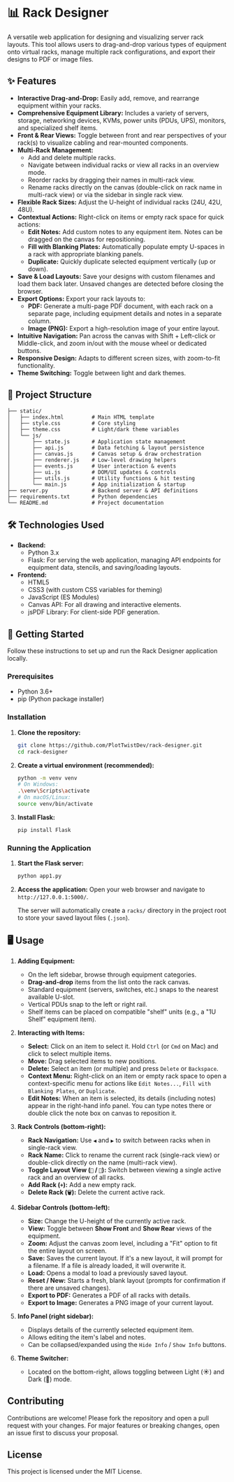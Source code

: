 # 📊 Rack Designer

A versatile web application for designing and visualizing server rack layouts. This tool allows users to drag-and-drop various types of equipment onto virtual racks, manage multiple rack configurations, and export their designs to PDF or image files.

## ✨ Features

*   **Interactive Drag-and-Drop:** Easily add, remove, and rearrange equipment within your racks.
*   **Comprehensive Equipment Library:** Includes a variety of servers, storage, networking devices, KVMs, power units (PDUs, UPS), monitors, and specialized shelf items.
*   **Front & Rear Views:** Toggle between front and rear perspectives of your rack(s) to visualize cabling and rear-mounted components.
*   **Multi-Rack Management:**
    *   Add and delete multiple racks.
    *   Navigate between individual racks or view all racks in an overview mode.
    *   Reorder racks by dragging their names in multi-rack view.
    *   Rename racks directly on the canvas (double-click on rack name in multi-rack view) or via the sidebar in single rack view.
*   **Flexible Rack Sizes:** Adjust the U-height of individual racks (24U, 42U, 48U).
*   **Contextual Actions:** Right-click on items or empty rack space for quick actions:
    *   **Edit Notes:** Add custom notes to any equipment item. Notes can be dragged on the canvas for repositioning.
    *   **Fill with Blanking Plates:** Automatically populate empty U-spaces in a rack with appropriate blanking panels.
    *   **Duplicate:** Quickly duplicate selected equipment vertically (up or down).
*   **Save & Load Layouts:** Save your designs with custom filenames and load them back later. Unsaved changes are detected before closing the browser.
*   **Export Options:** Export your rack layouts to:
    *   **PDF:** Generate a multi-page PDF document, with each rack on a separate page, including equipment details and notes in a separate column.
    *   **Image (PNG):** Export a high-resolution image of your entire layout.
*   **Intuitive Navigation:** Pan across the canvas with Shift + Left-click or Middle-click, and zoom in/out with the mouse wheel or dedicated buttons.
*   **Responsive Design:** Adapts to different screen sizes, with zoom-to-fit functionality.
*   **Theme Switching:** Toggle between light and dark themes.

## 📁 Project Structure
```
├── static/
│   ├── index.html         # Main HTML template
│   ├── style.css          # Core styling
│   ├── theme.css          # Light/dark theme variables
│   └── js/
│       ├── state.js       # Application state management
│       ├── api.js         # Data fetching & layout persistence
│       ├── canvas.js      # Canvas setup & draw orchestration
│       ├── renderer.js    # Low‑level drawing helpers
│       ├── events.js      # User interaction & events
│       ├── ui.js          # DOM/UI updates & controls
│       ├── utils.js       # Utility functions & hit testing
│       └── main.js        # App initialization & startup
├── server.py              # Backend server & API definitions
├── requirements.txt       # Python dependencies
└── README.md              # Project documentation
```
## 🛠️ Technologies Used

*   **Backend:**
    *   Python 3.x
    *   Flask: For serving the web application, managing API endpoints for equipment data, stencils, and saving/loading layouts.
*   **Frontend:**
    *   HTML5
    *   CSS3 (with custom CSS variables for theming)
    *   JavaScript (ES Modules)
    *   Canvas API: For all drawing and interactive elements.
    *   jsPDF Library: For client-side PDF generation.

## 🚀 Getting Started

Follow these instructions to set up and run the Rack Designer application locally.

### Prerequisites

*   Python 3.6+
*   pip (Python package installer)

### Installation

1.  **Clone the repository:**

    ```bash
    git clone https://github.com/PlotTwistDev/rack-designer.git
    cd rack-designer
    ```

2.  **Create a virtual environment (recommended):**

    ```bash
    python -m venv venv
    # On Windows:
    .\venv\Scripts\activate
    # On macOS/Linux:
    source venv/bin/activate
    ```

3.  **Install Flask:**

    ```bash
    pip install Flask
    ```

### Running the Application

1.  **Start the Flask server:**

    ```bash
    python app1.py
    ```

2.  **Access the application:**
    Open your web browser and navigate to `http://127.0.0.1:5000/`.

    The server will automatically create a `racks/` directory in the project root to store your saved layout files (`.json`).

## 🖥️ Usage

1.  **Adding Equipment:**
    *   On the left sidebar, browse through equipment categories.
    *   **Drag-and-drop** items from the list onto the rack canvas.
    *   Standard equipment (servers, switches, etc.) snaps to the nearest available U-slot.
    *   Vertical PDUs snap to the left or right rail.
    *   Shelf items can be placed on compatible "shelf" units (e.g., a "1U Shelf" equipment item).

2.  **Interacting with Items:**
    *   **Select:** Click on an item to select it. Hold `Ctrl` (or `Cmd` on Mac) and click to select multiple items.
    *   **Move:** Drag selected items to new positions.
    *   **Delete:** Select an item (or multiple) and press `Delete` or `Backspace`.
    *   **Context Menu:** Right-click on an item or empty rack space to open a context-specific menu for actions like `Edit Notes...`, `Fill with Blanking Plates`, or `Duplicate`.
    *   **Edit Notes:** When an item is selected, its details (including notes) appear in the right-hand info panel. You can type notes there or double click the note box on canvas to reposition it.

3.  **Rack Controls (bottom-right):**
    *   **Rack Navigation:** Use `◀` and `▶` to switch between racks when in single-rack view.
    *   **Rack Name:** Click to rename the current rack (single-rack view) or double-click directly on the name (multi-rack view).
    *   **Toggle Layout View (`🔲` / `🔳`):** Switch between viewing a single active rack and an overview of all racks.
    *   **Add Rack (`+`):** Add a new empty rack.
    *   **Delete Rack (`🗑️`):** Delete the current active rack.

4.  **Sidebar Controls (bottom-left):**
    *   **Size:** Change the U-height of the currently active rack.
    *   **View:** Toggle between **Show Front** and **Show Rear** views of the equipment.
    *   **Zoom:** Adjust the canvas zoom level, including a "Fit" option to fit the entire layout on screen.
    *   **Save:** Saves the current layout. If it's a new layout, it will prompt for a filename. If a file is already loaded, it will overwrite it.
    *   **Load:** Opens a modal to load a previously saved layout.
    *   **Reset / New:** Starts a fresh, blank layout (prompts for confirmation if there are unsaved changes).
    *   **Export to PDF:** Generates a PDF of all racks with details.
    *   **Export to Image:** Generates a PNG image of your current layout.

5.  **Info Panel (right sidebar):**
    *   Displays details of the currently selected equipment item.
    *   Allows editing the item's label and notes.
    *   Can be collapsed/expanded using the `Hide Info` / `Show Info` buttons.

6.  **Theme Switcher:**
    *   Located on the bottom-right, allows toggling between Light (☀️) and Dark (🌙) mode.

## Contributing

Contributions are welcome! Please fork the repository and open a pull request with your changes. For major features or breaking changes, open an issue first to discuss your proposal.

## License

This project is licensed under the MIT License.
